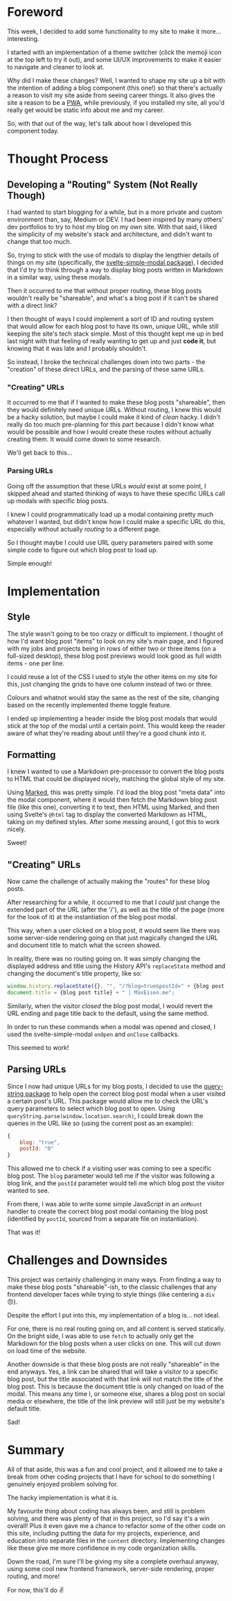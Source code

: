 # Foreword
This week, I decided to add some functionality to my site to make it more... interesting.

I started with an implementation of a theme switcher (click the memoji icon at the top left to try it out), and some UI/UX improvements to make it easier to navigate and cleaner to look at.

Why did I make these changes? Well, I wanted to shape my site up a bit with the intention of adding a blog component (this one!) so that there's actually a reason to visit my site aside from seeing career things. It also gives the site a reason to be a [PWA](https://web.dev/progressive-web-apps/), while previously, if you installed my site, all you'd really get would be static info about me and my career.

So, with that out of the way, let's talk about how I developed this component today.

# Thought Process

## Developing a "Routing" System (Not Really Though)
I had wanted to start blogging for a while, but in a more private and custom environment than, say, Medium or DEV. I had been inspired by many others' dev portfolios to try to host my blog on my own site. With that said, I liked the simplicity of my website's stack and architecture, and didn't want to change that too much.

So, trying to stick with the use of modals to display the lengthier details of things on my site (specifically, the [svelte-simple-modal package](https://www.npmjs.com/package/svelte-simple-modal)), I decided that I'd try to think through a way to display blog posts written in Markdown in a similar way, using these modals.

Then it occurred to me that without proper routing, these blog posts wouldn't really be "shareable", and what's a blog post if it can't be shared with a direct link?

I then thought of ways I could implement a sort of ID and routing system that would allow for each blog post to have its own, unique URL, while still keeping the site's tech stack simple. Most of this thought kept me up in bed last night with that feeling of really wanting to get up and just **code it**, but knowing that it was late and I probably shouldn't.

So instead, I broke the technical challenges down into two parts - the "creation" of these direct URLs, and the parsing of these same URLs.

### "Creating" URLs
It occurred to me that if I wanted to make these blog posts "shareable", then they would definitely need unique URLs. Without routing, I knew this would be a hacky solution, but maybe I could make it kind of *clean* hacky. I didn't really do too much pre-planning for this part because I didn't know what would be possible and how I would create these routes without actually creating them. It would come down to some research.

We'll get back to this...

### Parsing URLs
Going off the assumption that these URLs *would* exist at some point, I skipped ahead and started thinking of ways to have these specific URLs call up modals with specific blog posts.

I knew I could programmatically load up a modal containing pretty much whatever I wanted, but didn't know how I could make a specific URL do this, especially without actually *routing* to a different page.

So I thought maybe I could use URL query parameters paired with some simple code to figure out which blog post to load up.

Simple enough!

# Implementation

## Style
The style wasn't going to be too crazy or difficult to implement. I thought of how I'd want blog post "items" to look on my site's main page, and I figured with my jobs and projects being in rows of either two or three items (on a full-sized desktop), these blog post previews would look good as full width items - one per line.

I could reuse a lot of the CSS I used to style the other items on my site for this, just changing the grids to have one column instead of two or three.

Colours and whatnot would stay the same as the rest of the site, changing based on the recently implemented theme toggle feature.

I ended up implementing a header inside the blog post modals that would stick at the top of the modal until a certain point. This would keep the reader aware of what they're reading about until they're a good chunk into it.

## Formatting
I knew I wanted to use a Markdown pre-processor to convert the blog posts to HTML that could be displayed nicely, matching the global style of my site.

Using [Marked](https://marked.js.org/), this was pretty simple. I'd load the blog post "meta data" into the modal component, where it would then fetch the Markdown blog post file (like this one), converting it to text, then HTML using Marked, and then using Svelte's `@html` tag to display the converted Markdown as HTML, taking on my defined styles. After some messing around, I got this to work nicely.

Sweet!

## "Creating" URLs
Now came the challenge of actually making the "routes" for these blog posts.

After researching for a while, it occurred to me that I *could* just change the extended part of the URL (after the '/'), as well as the title of the page (more for the look of it) at the instantiation of the blog post modal.

This way, when a user clicked on a blog post, it would seem like there was some server-side rendering going on that just magically changed the URL and document title to match what the screen showed.

In reality, there was no routing going on. It was simply changing the displayed address and title using the History API's `replaceState` method and changing the document's title property, like so:

```javascript
window.history.replaceState({}, "", "/?blog=true&postId=" + {blog post ID});
document.title = {blog post title} + " | MaxEisen.me";
```

Similarly, when the visitor *closed* the blog post modal, I would revert the URL ending and page title back to the default, using the same method.

In order to run these commands when a modal was opened and closed, I used the svelte-simple-modal `onOpen` and `onClose` callbacks.

This seemed to work!

## Parsing URLs
Since I now had unique URLs for my blog posts, I decided to use the [query-string package](https://www.npmjs.com/package/query-string) to help open the correct blog post modal when a user visited a certain post's URL. This package would allow me to check the URL's query parameters to select which blog post to open. Using `queryString.parse(window.location.search)`, I could break down the queries in the URL like so (using the current post as an example):

```javascript
{
    blog: "true",
    postId: "0"
}
```

This allowed me to check if a visiting user was coming to see a specific blog post. The `blog` parameter would tell me if the visitor was following a blog link, and the `postId` parameter would tell me which blog post the visitor wanted to see.

From there, I was able to write some simple JavaScript in an `onMount` handler to create the correct blog post modal containing the blog post (identified by `postId`, sourced from a separate file on instantiation).

That was it!

# Challenges and Downsides
This project was certainly challenging in many ways. From finding a way to make these blog posts "shareable"-ish, to the classic challenges that any frontend developer faces while trying to style things (like centering a `div` 😠).

Despite the effort I put into this, my implementation of a blog is... not ideal. 

For one, there is no real routing going on, and all content is served statically. On the bright side, I was able to use `fetch` to actually only get the Markdown for the blog posts when a user clicks on one. This will cut down on load time of the website.

Another downside is that these blog posts are not really "shareable" in the end anyways. Yes, a link can be shared that will take a visitor to a specific blog post, but the title associated with that link will not match the title of the blog post. This is because the document title is only changed on load of the modal. This means any time I, or someone else, shares a blog post on social media or elsewhere, the title of the link preview will still just be my website's default title.

Sad!

# Summary
All of that aside, this was a fun and cool project, and it allowed me to take a break from other coding projects that I have for school to do something I genuinely enjoyed problem solving for.

The hacky implementation is what it is.

My favourite thing about coding has always been, and still is problem solving, and there was plenty of that in this project, so I'd say it's a win overall! Plus it even gave me a chance to refactor some of the other code on this site, including putting the data for my projects, experience, and education into separate files in the `content` directory. Implementing changes like these give me more confidence in my code organization skills.

Down the road, I'm sure I'll be giving my site a complete overhaul anyway, using some cool new frontend framework, server-side rendering, proper routing, and more!

For now, this'll do ✌